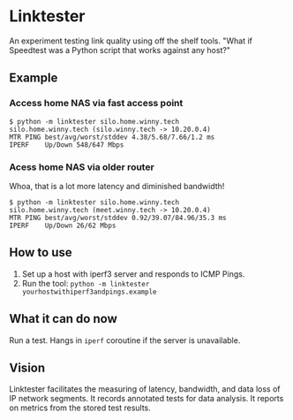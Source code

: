 # Linktester

An experiment testing link quality using off the shelf tools.  "What if
Speedtest was a Python script that works against any host?"

## Example

### Access home NAS via fast access point

```
$ python -m linktester silo.home.winny.tech
silo.home.winny.tech (silo.winny.tech -> 10.20.0.4)
MTR PING best/avg/worst/stddev 4.38/5.68/7.66/1.2 ms
IPERF    Up/Down 548/647 Mbps
```

### Acess home NAS via older router

Whoa, that is a lot more latency and diminished bandwidth!

```
$ python -m linktester silo.home.winny.tech
silo.home.winny.tech (meet.winny.tech -> 10.20.0.4)
MTR PING best/avg/worst/stddev 0.92/39.07/84.96/35.3 ms
IPERF    Up/Down 26/62 Mbps
```


## How to use

1. Set up a host with iperf3 server and responds to ICMP Pings.
2. Run the tool: `python -m linktester yourhostwithiperf3andpings.example`

## What it can do now

Run a test.  Hangs in `iperf` coroutine if the server is unavailable.

## Vision

Linktester facilitates the measuring of latency, bandwidth, and data loss of IP
network segments.  It records annotated tests for data analysis.  It reports on
metrics from the stored test results.
